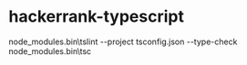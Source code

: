 # hackerrank-typescript

node_modules\.bin\tslint --project tsconfig.json --type-check
node_modules\.bin\tsc
